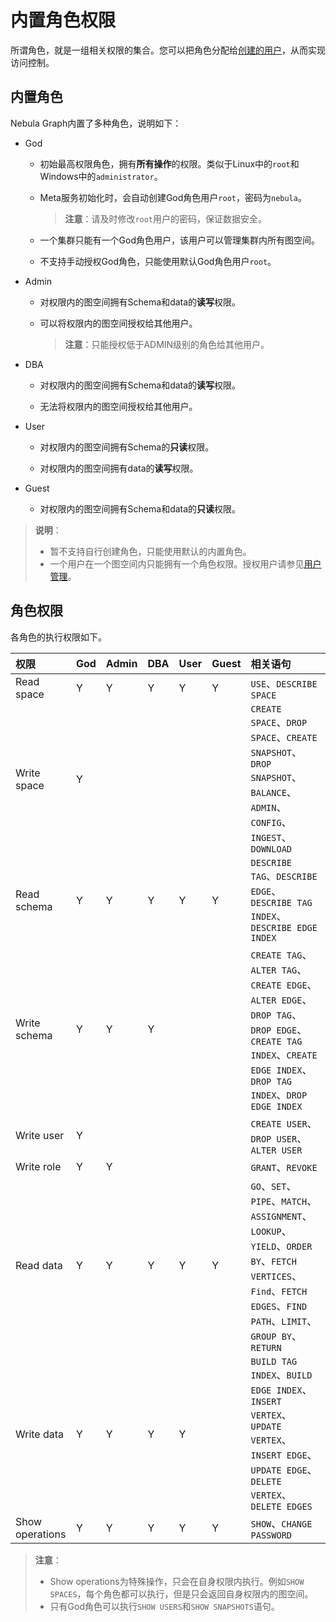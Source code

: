 # 内置角色权限

所谓角色，就是一组相关权限的集合。您可以把角色分配给[创建的用户](2.management-user.md)，从而实现访问控制。

## 内置角色

Nebula Graph内置了多种角色，说明如下：

- God

  - 初始最高权限角色，拥有**所有操作**的权限。类似于Linux中的`root`和Windows中的`administrator`。

  - Meta服务初始化时，会自动创建God角色用户`root`，密码为`nebula`。

    >**注意**：请及时修改`root`用户的密码，保证数据安全。

  - 一个集群只能有一个God角色用户，该用户可以管理集群内所有图空间。

  - 不支持手动授权God角色，只能使用默认God角色用户`root`。

- Admin

  - 对权限内的图空间拥有Schema和data的**读写**权限。

  - 可以将权限内的图空间授权给其他用户。

    >**注意**：只能授权低于ADMIN级别的角色给其他用户。

- DBA

  - 对权限内的图空间拥有Schema和data的**读写**权限。

  - 无法将权限内的图空间授权给其他用户。

- User

  - 对权限内的图空间拥有Schema的**只读**权限。

  - 对权限内的图空间拥有data的**读写**权限。

- Guest

  - 对权限内的图空间拥有Schema和data的**只读**权限。

>**说明**：
>
>- 暂不支持自行创建角色，只能使用默认的内置角色。
>- 一个用户在一个图空间内只能拥有一个角色权限。授权用户请参见[用户管理](2.management-user.md)。

## 角色权限
各角色的执行权限如下。

  |权限|God  |Admin|DBA|User|Guest|相关语句|
  |:---|:---|:---|:---|:---|:---|:---|
  |Read space|Y|Y|Y|Y|Y|`USE`、`DESCRIBE SPACE`|
  |Write space|Y|||||`CREATE SPACE`、`DROP SPACE`、`CREATE SNAPSHOT`、`DROP SNAPSHOT`、`BALANCE`、`ADMIN`、`CONFIG`、`INGEST`、`DOWNLOAD`|
  |Read schema|Y|Y|Y|Y|Y|`DESCRIBE TAG`、`DESCRIBE EDGE`、`DESCRIBE TAG INDEX`、`DESCRIBE EDGE INDEX`|
  |Write schema|Y|Y|Y|||`CREATE TAG`、`ALTER TAG`、`CREATE EDGE`、`ALTER EDGE`、`DROP TAG`、`DROP EDGE`、`CREATE TAG INDEX`、`CREATE EDGE INDEX`、`DROP TAG INDEX`、`DROP EDGE INDEX`|
  |Write user|Y|||||`CREATE USER`、`DROP USER`、`ALTER USER`|
  |Write role|Y|Y||||`GRANT`、`REVOKE`|
  |Read data|Y|Y|Y|Y|Y|`GO`、`SET`、`PIPE`、`MATCH`、`ASSIGNMENT`、`LOOKUP`、`YIELD`、`ORDER BY`、`FETCH VERTICES`、`Find`、`FETCH EDGES`、`FIND PATH`、`LIMIT`、`GROUP BY`、`RETURN`|
  |Write data|Y|Y|Y|Y||`BUILD TAG INDEX`、`BUILD EDGE INDEX`、`INSERT VERTEX`、`UPDATE VERTEX`、`INSERT EDGE`、`UPDATE EDGE`、`DELETE VERTEX`、`DELETE EDGES`|
  |Show operations|Y|Y|Y|Y|Y|`SHOW`、`CHANGE PASSWORD`|

>**注意**：
>
>- Show operations为特殊操作，只会在自身权限内执行。例如`SHOW SPACES`，每个角色都可以执行，但是只会返回自身权限内的图空间。
>- 只有God角色可以执行`SHOW USERS`和`SHOW SNAPSHOTS`语句。
